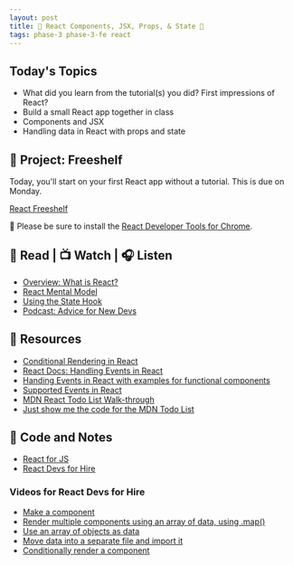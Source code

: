 ```yaml
---
layout: post
title: 🦊 React Components, JSX, Props, & State 🦊
tags: phase-3 phase-3-fe react
---
```


## Today's Topics

- What did you learn from the tutorial(s) you did? First impressions of React?
- Build a small React app together in class
- Components and JSX
- Handling data in React with props and state

## 🎯 Project: Freeshelf

Today, you'll start on your first React app without a tutorial. This is due on Monday.

[React Freeshelf](https://classroom.github.com/a/rmcbX5hS)

🧰 Please be sure to install the [React Developer Tools for Chrome](https://chrome.google.com/webstore/detail/react-developer-tools/fmkadmapgofadopljbjfkapdkoienihi?hl=en).

## 📖 Read | 📺 Watch | 🎧 Listen

- [Overview: What is React?](https://learnreact.design/posts/what-is-react)
- [React Mental Model](https://learnreact.design/posts/react-mental-model-html-input)
- [Using the State Hook](https://reactjs.org/docs/hooks-state.html)
- [Podcast: Advice for New Devs](https://syntax.fm/show/382/advice-for-new-devs)

## 🔖 Resources

- [Conditional Rendering in React](https://www.robinwieruch.de/conditional-rendering-react)
- [React Docs: Handling Events in React](https://reactjs.org/docs/handling-events.html)
- [Handing Events in React with examples for functional components](https://www.newline.co/@andreeamaco/how-to-use-react-onclick-events-in-class-and-functional-components--fb63a01e)
- [Supported Events in React](https://reactjs.org/docs/events.html#supported-events)
- [MDN React Todo List Walk-through](https://developer.mozilla.org/en-US/docs/Learn/Tools_and_testing/Client-side_JavaScript_frameworks/React_todo_list_beginning)
- [Just show me the code for the MDN Todo List](https://github.dev/mdn/todo-react)

## 🦉 Code and Notes

- [React for JS](https://github.com/Momentum-Team-12/notes/blob/main/js-for-react.md)
- [React Devs for Hire](https://github.com/Momentum-Team-12/example-react-devs-for-hire)

### Videos for React Devs for Hire

- [Make a component](https://www.loom.com/share/411def5748b04bb5a86700938693d885)
- [Render multiple components using an array of data, using .map()](https://www.loom.com/share/7499efcab8d7463387a18265bccd2b3d)
- [Use an array of objects as data](https://www.loom.com/share/32b3a24b5e5a4a2b817776939832d346)
- [Move data into a separate file and import it](https://www.loom.com/share/802ae08d0a1d4bedb75a8c15258ecc18)
- [Conditionally render a component](https://www.loom.com/share/e20a9db54d984e51b4a075aa09301d5f)
